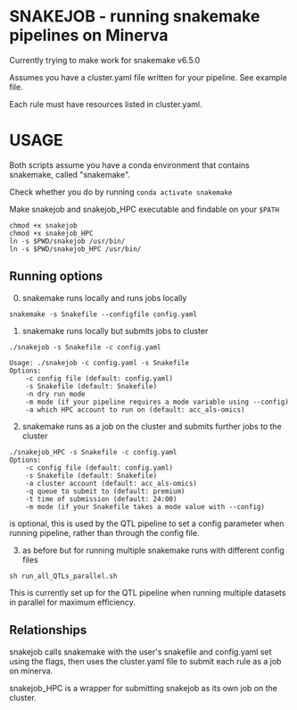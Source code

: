 # SNAKEJOB - running snakemake pipelines on Minerva

Currently trying to make work for snakemake v6.5.0

Assumes you have a cluster.yaml file written for your pipeline. See example file.

Each rule must have resources listed in cluster.yaml.

# USAGE

Both scripts assume you have a conda environment that contains snakemake, called "snakemake".

Check whether you do by running `conda activate snakemake`

Make snakejob and snakejob_HPC executable and findable on your `$PATH`

```
chmod +x snakejob
chmod +x snakejob_HPC
ln -s $PWD/snakejob /usr/bin/
ln -s $PWD/snakejob_HPC /usr/bin/
```

## Running options

0. snakemake runs locally and runs jobs locally

```
snakemake -s Snakefile --configfile config.yaml
```

1. snakemake runs locally but submits jobs to cluster

```
./snakejob -s Snakefile -c config.yaml

Usage: ./snakejob -c config.yaml -s Snakefile
Options:
    -c config file (default: config.yaml)
    -s Snakefile (default: Snakefile)
    -n dry run mode
    -m mode (if your pipeline requires a mode variable using --config)
    -a which HPC account to run on (default: acc_als-omics)
```

2. snakemake runs as a job on the cluster and submits further jobs to the cluster

```
./snakejob_HPC -s Snakefile -c config.yaml
Options:
    -c config file (default: config.yaml)
    -s Snakefile (default: Snakefile)
    -a cluster account (default: acc_als-omics)
    -q queue to submit to (default: premium)
    -t time of submission (default: 24:00)
    -m mode (if your Snakefile takes a mode value with --config)
```

<mode> is optional, this is used by the QTL pipeline to set a config parameter when running pipeline, rather than through the config file.

3. as before but for running multiple snakemake runs with different config files

```
sh run_all_QTLs_parallel.sh
``` 

This is currently set up for the QTL pipeline when running multiple datasets in parallel for maximum efficiency.


## Relationships


snakejob calls snakemake with the user's snakefile and config.yaml set using the flags, then uses the cluster.yaml file to submit each rule as a job on minerva.

snakejob_HPC is a wrapper for submitting snakejob as its own job on the cluster.
